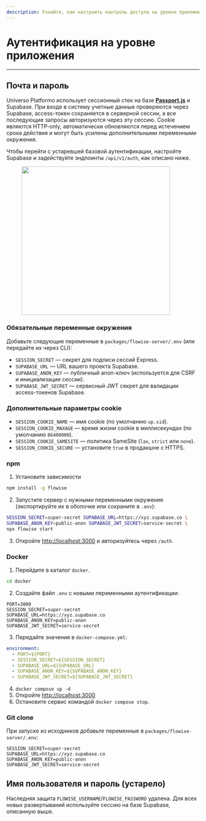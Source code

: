 ```yaml
---
description: Узнайте, как настроить контроль доступа на уровне приложения в Universo Platformo React
---
```


# Аутентификация на уровне приложения

***

## Почта и пароль

Universo Platformo использует сессионный стек на базе [**Passport.js**](https://www.passportjs.org/) и Supabase. При входе в систему учетные данные проверяются через Supabase, access-токен сохраняется в серверной сессии, а все последующие запросы авторизуются через эту сессию. Cookie являются HTTP-only, автоматически обновляются перед истечением срока действия и могут быть усилены дополнительными переменными окружения.

Чтобы перейти с устаревшей базовой аутентификации, настройте Supabase и задействуйте эндпоинты `/api/v1/auth`, как описано ниже.

<figure><img src="../../.gitbook/assets/image (18) (1) (1).png" alt="" width="387"><figcaption></figcaption></figure>

### Обязательные переменные окружения

Добавьте следующие переменные в `packages/flowise-server/.env` (или передайте их через CLI):

- `SESSION_SECRET` — секрет для подписи сессий Express.
- `SUPABASE_URL` — URL вашего проекта Supabase.
- `SUPABASE_ANON_KEY` — публичный anon-ключ (используется для CSRF и инициализации сессии).
- `SUPABASE_JWT_SECRET` — сервисный JWT секрет для валидации access-токенов Supabase.

### Дополнительные параметры cookie

- `SESSION_COOKIE_NAME` — имя cookie (по умолчанию `up.sid`).
- `SESSION_COOKIE_MAXAGE` — время жизни cookie в миллисекундах (по умолчанию `86400000`).
- `SESSION_COOKIE_SAMESITE` — политика SameSite (`lax`, `strict` или `none`).
- `SESSION_COOKIE_SECURE` — установите `true` в продакшне с HTTPS.

### npm

1. Установите зависимости

```bash
npm install -g flowise
```

2. Запустите сервер с нужными переменными окружения (экспортируйте их в оболочке или сохраните в `.env`):

```bash
SESSION_SECRET=super-secret SUPABASE_URL=https://xyz.supabase.co \
SUPABASE_ANON_KEY=public-anon SUPABASE_JWT_SECRET=service-secret \
npx flowise start
```

3. Откройте [http://localhost:3000](http://localhost:3000) и авторизуйтесь через `/auth`.

### Docker

1. Перейдите в каталог `docker`.

```bash
cd docker
```

2. Создайте файл `.env` с новыми переменными аутентификации:

```dotenv
PORT=3000
SESSION_SECRET=super-secret
SUPABASE_URL=https://xyz.supabase.co
SUPABASE_ANON_KEY=public-anon
SUPABASE_JWT_SECRET=service-secret
```

3. Передайте значения в `docker-compose.yml`:

```yaml
environment:
  - PORT=${PORT}
  - SESSION_SECRET=${SESSION_SECRET}
  - SUPABASE_URL=${SUPABASE_URL}
  - SUPABASE_ANON_KEY=${SUPABASE_ANON_KEY}
  - SUPABASE_JWT_SECRET=${SUPABASE_JWT_SECRET}
```

4. `docker compose up -d`
5. Откройте [http://localhost:3000](http://localhost:3000)
6. Остановите сервис командой `docker compose stop`.

### Git clone

При запуске из исходников добавьте переменные в `packages/flowise-server/.env`:

```dotenv
SESSION_SECRET=super-secret
SUPABASE_URL=https://xyz.supabase.co
SUPABASE_ANON_KEY=public-anon
SUPABASE_JWT_SECRET=service-secret
```

## Имя пользователя и пароль (устарело)

Наследняя защита `FLOWISE_USERNAME`/`FLOWISE_PASSWORD` удалена. Для всех новых развертываний используйте сессию на базе Supabase, описанную выше.
